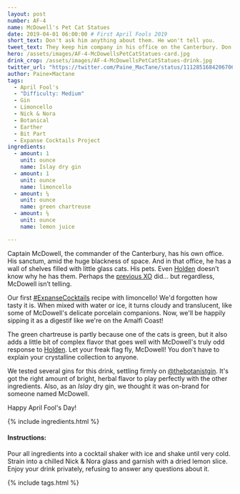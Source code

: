 ```yaml
---
layout: post
number: AF-4
name: McDowell's Pet Cat Statues
date: 2019-04-01 06:00:00 # First April Fools 2019
short_text: Don't ask him anything about them. He won't tell you.
tweet_text: They keep him company in his office on the Canterbury. Don't ask him anything about them. He won't tell you. They're just... his cats.
hero: /assets/images/AF-4-McDowellsPetCatStatues-card.jpg
drink_crop: /assets/images/AF-4-McDowellsPetCatStatues-drink.jpg
twitter_url: "https://twitter.com/Paine_MacTane/status/1112851684206706689"
author: Paine×Mactane
tags:
  - April Fool's
  - "Difficulty: Medium"
  - Gin
  - Limoncello
  - Nick & Nora
  - Botanical
  - Earther
  - Bit Part
  - Expanse Cocktails Project
ingredients:
  - amount: 1
    unit: ounce
    name: Islay dry gin
  - amount: 1
    unit: ounce
    name: limoncello
  - amount: ¼
    unit: ounce
    name: green chartreuse
  - amount: ⅛
    unit: ounce
    name: lemon juice

---
```


Captain McDowell, the commander of the Canterbury, has his own office. His sanctum, amid the huge blackness of space. And in that office, he has a wall of shelves filled with little glass cats. His pets. Even [Holden](/cocktails/2018/04/12/james-holden/) doesn’t know why he has them. Perhaps the [previous XO](/cocktails/2019/03/14/canterbury-xo/) did... but regardless, McDowell isn’t telling.

Our first [#ExpanseCocktails](https://twitter.com/hashtag/ExpanseCocktails) recipe with limoncello! We'd forgotten how tasty it is. When mixed with water or ice, it turns cloudy and translucent, like some of McDowell's delicate porcelain companions. Now, we'll be happily sipping it as a digestif like we're on the Amalfi Coast!

The green chartreuse is partly because one of the cats is green, but it also adds a little bit of complex flavor that goes well with McDowell's truly odd response to [Holden](/cocktails/2018/04/12/james-holden/). Let your freak flag fly, McDowell! You don't have to explain your crystalline collection to anyone.

We tested several gins for this drink, settling firmly on [@thebotanistgin](https://twitter.com/thebotanistgin). It's got the right amount of bright, herbal flavor to play perfectly with the other ingredients. Also, as an *Islay* dry gin, we thought it was on-brand for someone named McDowell.

Happy April Fool's Day! 

{% include ingredients.html %}

#### Instructions:

Pour all ingredients into a cocktail shaker with ice and shake until very cold. Strain into a chilled Nick & Nora glass and garnish with a dried lemon slice. Enjoy your drink privately, refusing to answer any questions about it.

{% include tags.html %}
